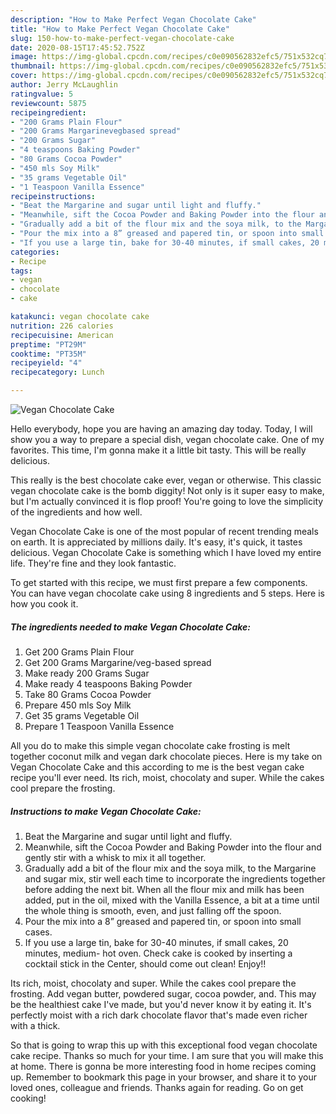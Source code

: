 ```yaml
---
description: "How to Make Perfect Vegan Chocolate Cake"
title: "How to Make Perfect Vegan Chocolate Cake"
slug: 150-how-to-make-perfect-vegan-chocolate-cake
date: 2020-08-15T17:45:52.752Z
image: https://img-global.cpcdn.com/recipes/c0e090562832efc5/751x532cq70/vegan-chocolate-cake-recipe-main-photo.jpg
thumbnail: https://img-global.cpcdn.com/recipes/c0e090562832efc5/751x532cq70/vegan-chocolate-cake-recipe-main-photo.jpg
cover: https://img-global.cpcdn.com/recipes/c0e090562832efc5/751x532cq70/vegan-chocolate-cake-recipe-main-photo.jpg
author: Jerry McLaughlin
ratingvalue: 5
reviewcount: 5875
recipeingredient:
- "200 Grams Plain Flour"
- "200 Grams Margarinevegbased spread"
- "200 Grams Sugar"
- "4 teaspoons Baking Powder"
- "80 Grams Cocoa Powder"
- "450 mls Soy Milk"
- "35 grams Vegetable Oil"
- "1 Teaspoon Vanilla Essence"
recipeinstructions:
- "Beat the Margarine and sugar until light and fluffy."
- "Meanwhile, sift the Cocoa Powder and Baking Powder into the flour and gently stir with a whisk to mix it all together."
- "Gradually add a bit of the flour mix and the soya milk, to the Margarine and sugar mix, stir well each time to incorporate the ingredients together before adding the next bit. When all the flour mix and milk has been added, put in the oil, mixed with the Vanilla Essence, a bit at a time until the whole thing is smooth, even, and just falling off the spoon."
- "Pour the mix into a 8” greased and papered tin, or spoon into small cases."
- "If you use a large tin, bake for 30-40 minutes, if small cakes, 20 minutes, medium- hot oven. Check cake is cooked by inserting a cocktail stick in the Center, should come out clean! Enjoy!!"
categories:
- Recipe
tags:
- vegan
- chocolate
- cake

katakunci: vegan chocolate cake 
nutrition: 226 calories
recipecuisine: American
preptime: "PT29M"
cooktime: "PT35M"
recipeyield: "4"
recipecategory: Lunch

---
```



![Vegan Chocolate Cake](https://img-global.cpcdn.com/recipes/c0e090562832efc5/751x532cq70/vegan-chocolate-cake-recipe-main-photo.jpg)

Hello everybody, hope you are having an amazing day today. Today, I will show you a way to prepare a special dish, vegan chocolate cake. One of my favorites. This time, I'm gonna make it a little bit tasty. This will be really delicious.

This really is the best chocolate cake ever, vegan or otherwise. This classic vegan chocolate cake is the bomb diggity! Not only is it super easy to make, but I&#39;m actually convinced it is flop proof! You&#39;re going to love the simplicity of the ingredients and how well.

Vegan Chocolate Cake is one of the most popular of recent trending meals on earth. It is appreciated by millions daily. It's easy, it's quick, it tastes delicious. Vegan Chocolate Cake is something which I have loved my entire life. They're fine and they look fantastic.


To get started with this recipe, we must first prepare a few components. You can have vegan chocolate cake using 8 ingredients and 5 steps. Here is how you cook it.

<!--inarticleads1-->

##### The ingredients needed to make Vegan Chocolate Cake:

1. Get 200 Grams Plain Flour
1. Get 200 Grams Margarine/veg-based spread
1. Make ready 200 Grams Sugar
1. Make ready 4 teaspoons Baking Powder
1. Take 80 Grams Cocoa Powder
1. Prepare 450 mls Soy Milk
1. Get 35 grams Vegetable Oil
1. Prepare 1 Teaspoon Vanilla Essence


All you do to make this simple vegan chocolate cake frosting is melt together coconut milk and vegan dark chocolate pieces. Here is my take on Vegan Chocolate Cake and this according to me is the best vegan cake recipe you&#39;ll ever need. Its rich, moist, chocolaty and super. While the cakes cool prepare the frosting. 

<!--inarticleads2-->

##### Instructions to make Vegan Chocolate Cake:

1. Beat the Margarine and sugar until light and fluffy.
1. Meanwhile, sift the Cocoa Powder and Baking Powder into the flour and gently stir with a whisk to mix it all together.
1. Gradually add a bit of the flour mix and the soya milk, to the Margarine and sugar mix, stir well each time to incorporate the ingredients together before adding the next bit. When all the flour mix and milk has been added, put in the oil, mixed with the Vanilla Essence, a bit at a time until the whole thing is smooth, even, and just falling off the spoon.
1. Pour the mix into a 8” greased and papered tin, or spoon into small cases.
1. If you use a large tin, bake for 30-40 minutes, if small cakes, 20 minutes, medium- hot oven. Check cake is cooked by inserting a cocktail stick in the Center, should come out clean! Enjoy!!


Its rich, moist, chocolaty and super. While the cakes cool prepare the frosting. Add vegan butter, powdered sugar, cocoa powder, and. This may be the healthiest cake I&#39;ve made, but you&#39;d never know it by eating it. It&#39;s perfectly moist with a rich dark chocolate flavor that&#39;s made even richer with a thick. 

So that is going to wrap this up with this exceptional food vegan chocolate cake recipe. Thanks so much for your time. I am sure that you will make this at home. There is gonna be more interesting food in home recipes coming up. Remember to bookmark this page in your browser, and share it to your loved ones, colleague and friends. Thanks again for reading. Go on get cooking!
